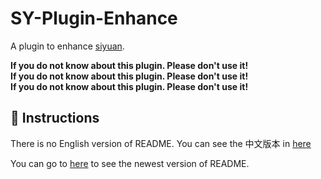 # SY-Plugin-Enhance

A plugin to enhance [siyuan](https://b3log.org/siyuan/?utm_source=ld246.com).

**If you do not know about this plugin. Please don't use it!**  
**If you do not know about this plugin. Please don't use it!**  
**If you do not know about this plugin. Please don't use it!**  



## 📌 Instructions 

There is no English version of README. You can see the 中文版本 in [here](./README_zh_CN.md)

You can go to [here](https://simplest-frontend.feishu.cn/docx/B3NndXHi7oLLXJxnxQmcczRsnse) to see the newest version of README.
